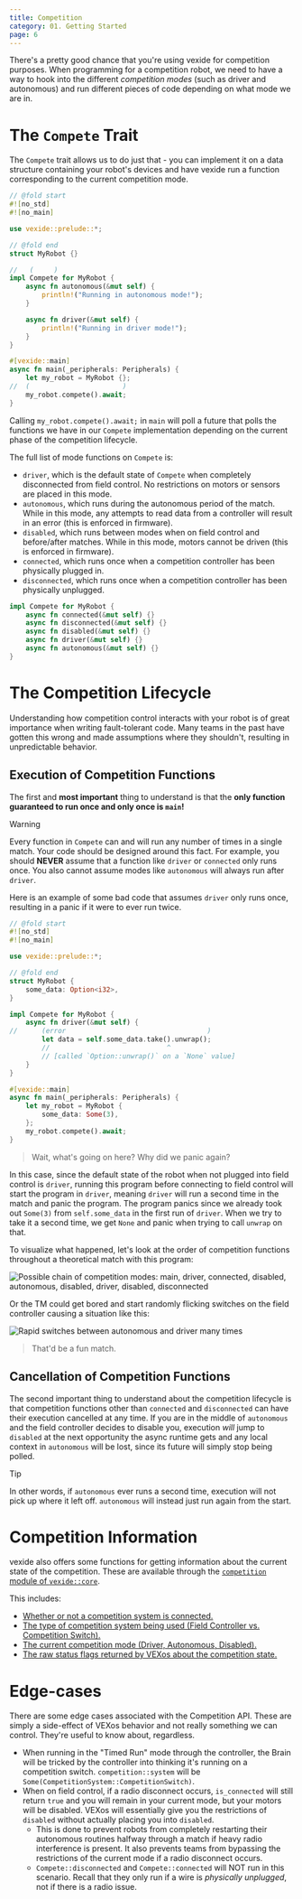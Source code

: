 ```yaml
---
title: Competition
category: 01. Getting Started
page: 6
---
```


There's a pretty good chance that you're using vexide for competition purposes. When programming for a competition robot, we need to have a way to hook into the different *competition modes* (such as driver and autonomous) and run different pieces of code depending on what mode we are in.

# The `Compete` Trait

The `Compete` trait allows us to do just that - you can implement it on a data structure containing your robot's devices and have vexide run a function corresponding to the current competition mode.

```rs
// @fold start
#![no_std]
#![no_main]

use vexide::prelude::*;

// @fold end
struct MyRobot {}

//   (     )
impl Compete for MyRobot {
    async fn autonomous(&mut self) {
        println!("Running in autonomous mode!");
    }

    async fn driver(&mut self) {
        println!("Running in driver mode!");
    }
}

#[vexide::main]
async fn main(_peripherals: Peripherals) {
    let my_robot = MyRobot {};
//  (                       )
    my_robot.compete().await;
}
```

Calling `my_robot.compete().await;` in `main` will poll a future that polls the functions we have in our `Compete` implementation depending on the current phase of the competition lifecycle.

The full list of mode functions on `Compete` is:

- `driver`, which is the default state of `Compete` when completely disconnected from field control. No restrictions on motors or sensors are placed in this mode.
- `autonomous`, which runs during the autonomous period of the match. While in this mode, any attempts to read data from a controller will result in an error (this is enforced in firmware).
- `disabled`, which runs between modes when on field control and before/after matches. While in this mode, motors cannot be driven (this is enforced in firmware).
- `connected`, which runs once when a competition controller has been physically plugged in.
- `disconnected`, which runs once when a competition controller has been physically unplugged.

```rs
impl Compete for MyRobot {
    async fn connected(&mut self) {}
    async fn disconnected(&mut self) {}
    async fn disabled(&mut self) {}
    async fn driver(&mut self) {}
    async fn autonomous(&mut self) {}
}
```

# The Competition Lifecycle

Understanding how competition control interacts with your robot is of great importance when writing fault-tolerant code. Many teams in the past have gotten this wrong and made assumptions where they shouldn't, resulting in unpredictable behavior.

## Execution of Competition Functions

The first and **most important** thing to understand is that the **only function guaranteed to run once and only once is `main`!**

> [!WARNING]
> Every function in `Compete` can and will run any number of times in a single match. Your code should be designed around this fact. For example, you should **NEVER** assume that a function like `driver` or `connected` only runs once. You also cannot assume modes like `autonomous` will always run after `driver`.

Here is an example of some bad code that assumes `driver` only runs once, resulting in a panic if it were to ever run twice.

```rs
// @fold start
#![no_std]
#![no_main]

use vexide::prelude::*;

// @fold end
struct MyRobot {
    some_data: Option<i32>,
}

impl Compete for MyRobot {
    async fn driver(&mut self) {
//      (error                                   )
        let data = self.some_data.take().unwrap();
        //                             ^
        // [called `Option::unwrap()` on a `None` value]
    }
}

#[vexide::main]
async fn main(_peripherals: Peripherals) {
    let my_robot = MyRobot {
        some_data: Some(3),
    };
    my_robot.compete().await;
}
```

> Wait, what's going on here? Why did we panic again?

In this case, since the default state of the robot when not plugged into field control is `driver`, running this program before connecting to field control will start the program in `driver`, meaning `driver` will run a second time in the match and panic the program. The program panics since we already took out `Some(3)` from `self.some_data` in the first run of `driver`. When we try to take it a second time, we get `None` and panic when trying to call `unwrap` on that.

To visualize what happened, let's look at the order of competition functions throughout a theoretical match with this program:


![Possible chain of competition modes: main, driver, connected, disabled, autonomous, disabled, driver, disabled, disconnected](https://i.imgur.com/NWIHvxx.png)

Or the TM could get bored and start randomly flicking switches on the field controller causing a situation like this:

![Rapid switches between autonomous and driver many times](https://i.imgur.com/chVRJn1.png)

> That'd be a fun match.

## Cancellation of Competition Functions

The second important thing to understand about the competition lifecycle is that competition functions other than `connected` and `disconnected` can have their execution cancelled at any time. If you are in the middle of `autonomous` and the field controller decides to disable you, execution *will* jump to `disabled` at the next opportunity the async runtime gets and any local context in `autonomous` will be lost, since its future will simply stop being polled.

> [!TIP]
> In other words, if `autonomous` ever runs a second time, execution will not pick up where it left off. `autonomous` will instead just run again from the start.

# Competition Information

vexide also offers some functions for getting information about the current state of the competition. These are available through the [`competition` module of `vexide::core`](https://docs.rs/vexide-core/latest/vexide_core/competition/index.html).

This includes:

- [Whether or not a competition system is connected.](https://docs.rs/vexide-core/latest/vexide_core/competition/fn.is_connected.html)
- [The type of competition system being used (Field Controller vs. Competition Switch).](https://docs.rs/vexide-core/latest/vexide_core/competition/fn.system.html)
- [The current competition mode (Driver, Autonomous, Disabled).](https://docs.rs/vexide-core/latest/vexide_core/competition/fn.mode.html)
- [The raw status flags returned by VEXos about the competition state.](https://docs.rs/vexide-core/latest/vexide_core/competition/fn.status.html)

# Edge-cases

There are some edge cases associated with the Competition API. These are simply a side-effect of VEXos behavior and not really something we can control. They're useful to know about, regardless.

- When running in the "Timed Run" mode through the controller, the Brain will be tricked by the controller into thinking it's running on a competition switch. `competition::system` will be `Some(CompetitionSystem::CompetitionSwitch)`.
- When on field control, if a radio disconnect occurs, `is_connected` will still return `true` and you will remain in your current mode, but your motors will be disabled. VEXos will essentially give you the restrictions of `disabled` without actually placing you into `disabled`.
    - This is done to prevent robots from completely restarting their autonomous routines halfway through a match if heavy radio interference is present. It also prevents teams from bypassing the restrictions of the current mode if a radio disconnect occurs.
    - `Compete::disconnected` and `Compete::connected` will NOT run in this scenario. Recall that they only run if a wire is *physically unplugged*, not if there is a radio issue.